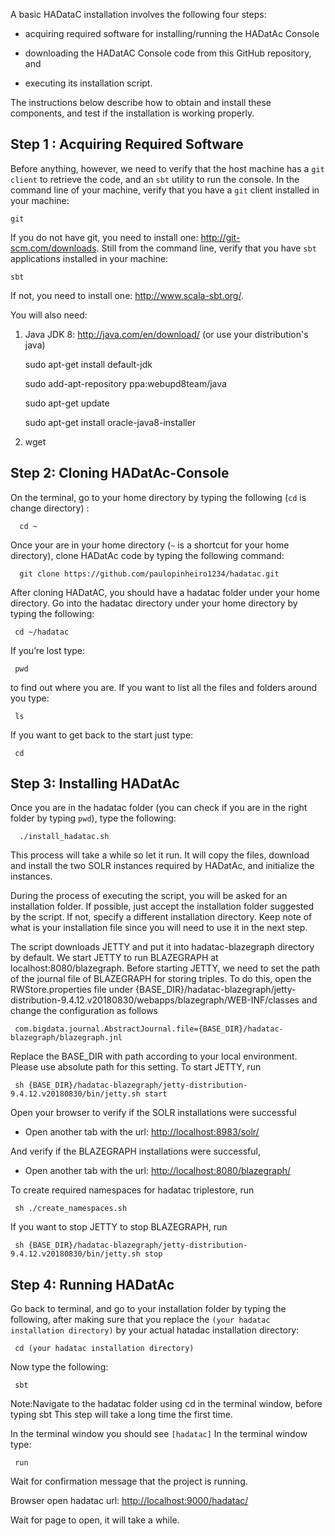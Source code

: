 A basic HADataC installation involves the following four steps:

* acquiring required software for installing/running the HADatAc Console

* downloading the HADatAC Console code from this GitHub repository, and 

* executing its installation script. 

The instructions below describe how to obtain and install these components, and test if the installation is working properly.

## Step 1 : Acquiring Required Software

Before anything, however, we need to verify that the host machine has a `git client` to retrieve the code, and an `sbt` utility to run the console. In the command line of your machine, verify that you have a `git` client installed in your machine:

    git
 
If you do not have git, you need to install one: http://git-scm.com/downloads. Still from the command line, verify that you have `sbt` applications installed in your machine:

    sbt

If not, you need to install one: http://www.scala-sbt.org/.

You will also need:

1. Java JDK 8: http://java.com/en/download/ (or use your distribution's java)

    sudo apt-get install default-jdk

    sudo add-apt-repository ppa:webupd8team/java

    sudo apt-get update

    sudo apt-get install oracle-java8-installer

2. wget

## Step 2: Cloning HADatAc-Console

On the terminal, go to your home directory by typing the following (`cd` is change directory) :

      cd ~

Once your are in your home directory (`~` is a shortcut for your home directory), clone HADatAc code by typing the following command:

      git clone https://github.com/paulopinheiro1234/hadatac.git

After cloning HADatAC, you should have a hadatac folder under your home directory. Go into the hadatac directory under your home directory by typing the following:

     cd ~/hadatac


If you’re lost type: 

     pwd 

to find out where you are. 
If you want to list all the files and folders around you type: 

     ls 

If you want to get back to the start just type: 

     cd

## Step 3: Installing HADatAc

Once you are in the hadatac folder (you can check if you are in the right folder by typing `pwd`), type the following:

      ./install_hadatac.sh

This process will take a while so let it run. It will copy the files, download and install the two SOLR instances required by HADatAc, and initialize the instances.

During the process of executing the script, you will be asked for an installation folder. If possible, just accept the installation folder suggested by the script. If not, specify a different installation directory. Keep note of what is your installation file since you will need to use it in the next step. 

The script downloads JETTY and put it into hadatac-blazegraph directory by default. We start JETTY to run BLAZEGRAPH at localhost:8080/blazegraph. Before starting JETTY, we need to set the path of the journal file of BLAZEGRAPH for storing triples. To do this, open the RWStore.properties file under {BASE_DIR}/hadatac-blazegraph/jetty-distribution-9.4.12.v20180830/webapps/blazegraph/WEB-INF/classes and change the configuration as follows

     com.bigdata.journal.AbstractJournal.file={BASE_DIR}/hadatac-blazegraph/blazegraph.jnl

Replace the BASE_DIR with path according to your local environment. Please use absolute path for this setting. To start JETTY, run

     sh {BASE_DIR}/hadatac-blazegraph/jetty-distribution-9.4.12.v20180830/bin/jetty.sh start

Open your browser to verify if the SOLR installations were successful
* Open another tab with the url: [http://localhost:8983/solr/](http://localhost:8983/solr/)

And verify if the BLAZEGRAPH installations were successful,
* Open another tab with the url: [http://localhost:8080/blazegraph/](http://localhost:8080/blazegraph/)

To create required namespaces for hadatac triplestore, run 

     sh ./create_namespaces.sh

If you want to stop JETTY to stop BLAZEGRAPH, run

     sh {BASE_DIR}/hadatac-blazegraph/jetty-distribution-9.4.12.v20180830/bin/jetty.sh stop


## Step 4: Running HADatAc

Go back to terminal, and go to your installation folder by typing the following, after making sure that you replace the `(your hadatac installation directory)` by your actual hatadac installation directory:

     cd (your hadatac installation directory)

Now type the following: 

     sbt

Note:Navigate to the hadatac folder using cd in the terminal window, before typing sbt
This step will take a long time the first time.

In the terminal window you should see `[hadatac]`
In the terminal window type: 

     run

Wait for confirmation message that the project is running.

Browser open hadatac
url: [http://localhost:9000/hadatac/](http://localhost:9000/hadatac/)

Wait for page to open, it will take a while.
